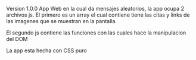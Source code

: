 Version 1.0.0
App Web en la cual da mensajes aleatorios, la app ocupa 2 archivos js. 
El primero es un array el cual contiene tiene las citas y links de las 
imagenes que se muestran en la pantalla.

El segundo js contiene las funciones con las cuales hace la manipulacion
del DOM

La app esta hecha con CSS puro 
